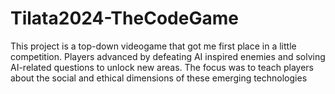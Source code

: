 # Tilata2024-TheCodeGame
This project is a top-down videogame that got me first place in a little competition. Players advanced by defeating AI inspired enemies and solving AI-related questions to unlock new areas. The focus was to teach players about the social and ethical dimensions of these emerging technologies
